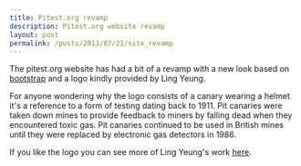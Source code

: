 ```yaml
---
title: Pitest.org revamp
description: Pitest.org website revamp
layout: post
permalink: /posts/2013/07/21/site_revamp
---
```


The pitest.org website has had a bit of a revamp with a new look based on [bootstrap](http://twitter.github.io/bootstrap/) and a logo kindly provided by Ling Yeung.

<!-- more -->

For anyone wondering why the logo consists of a canary wearing a helmet it's a reference to a form of testing dating back to 1911. Pit canaries were taken down mines to provide feedback to miners by falling dead when they encountered toxic gas. Pit canaries continued to be used in British mines until they were replaced by electronic gas detectors in 1986. 

If you like the logo you can see more of Ling Yeung's work [here](http://www.coroflot.com/lingyeung).


